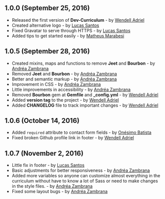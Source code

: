 ## 1.0.0 (September 25, 2016)
- Released the first version of **Dev-Curriculum** -  by [Wendell Adriel](https://github.com/WendellAdriel)
- Created alternative logo - by [Lucas Santos](https://github.com/khaosdoctor)
- Fixed Gravatar to serve through HTTPS - by [Lucas Santos](https://github.com/khaosdoctor)
- Added tips to get started easily - by [Matheus Marabesi](https://github.com/marabesi)

## 1.0.5 (September 28, 2016)
- Created mixins, maps and functions to remove **Jeet** and **Bourbon** - by [Andréa Zambrana](https://github.com/akfzambrana)
- Removed **Jeet** and **Bourbon** - by [Andréa Zambrana](https://github.com/akfzambrana)
- Better and semantic markup - by [Andréa Zambrana](https://github.com/akfzambrana)
- Improvement in CSS - by [Andréa Zambrana](https://github.com/akfzambrana)
- Little improvements in accessibility - by [Andréa Zambrana](https://github.com/akfzambrana)
- Removed **Bourbon** gem at **Gemfile** and **_config.yml** -  by [Wendell Adriel](https://github.com/WendellAdriel)
- Added **version tag** to the project -  by [Wendell Adriel](https://github.com/WendellAdriel)
- Added **CHANGELOG** file to track important changes -  by [Wendell Adriel](https://github.com/WendellAdriel)

## 1.0.6 (October 14, 2016)
- Added `required` attribute to contact form fields - by [Onésimo Batista](https://github.com/onesimo)
- Fixed broken Github profile link in footer - by [Wendell Adriel](https://github.com/WendellAdriel)

## 1.0.7 (November 2, 2016)
- Little fix in footer - by [Lucas Santos](https://github.com/khaosdoctor)
- Basic adjustments for better responsiveness - by [Andréa Zambrana](https://github.com/akfzambrana)
- Added more variables so anyone can customize almost everything in the curriculum without have to know a lot of Sass or need to make changes in the style files. - by [Andréa Zambrana](https://github.com/akfzambrana)
- Fixed some layout bugs - by [Andréa Zambrana](https://github.com/akfzambrana)
